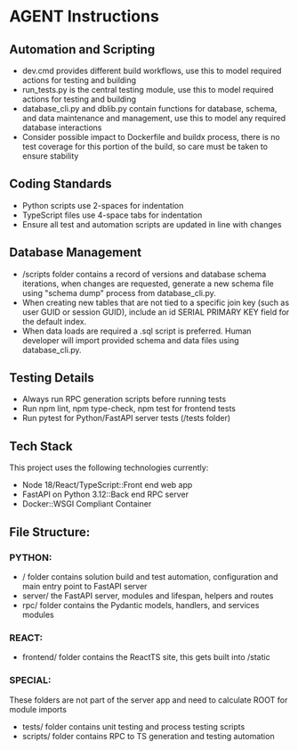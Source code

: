 # AGENT Instructions

## Automation and Scripting
- dev.cmd provides different build workflows, use this to model required actions for testing and building
- run_tests.py is the central testing module, use this to model required actions for testing and building
- database_cli.py and dblib.py contain functions for database, schema, and data maintenance and management, use this to model any required database interactions
- Consider possible impact to Dockerfile and buildx process, there is no test coverage for this portion of the build, so care must be taken to ensure stability

## Coding Standards
- Python scripts use 2-spaces for indentation
- TypeScript files use 4-space tabs for indentation
- Ensure all test and automation scripts are updated in line with changes

## Database Management
- /scripts folder contains a record of versions and database schema iterations, when changes are requested, generate a new schema file using "schema dump" process from database_cli.py.
- When creating new tables that are not tied to a specific join key (such as user GUID or session GUID), include an id SERIAL PRIMARY KEY field for the default index.
- When data loads are required a .sql script is preferred. Human developer will import provided schema and data files using database_cli.py.

## Testing Details
- Always run RPC generation scripts before running tests
- Run npm lint, npm type-check, npm test for frontend tests
- Run pytest for Python/FastAPI server tests (/tests folder)

## Tech Stack
This project uses the following technologies currently:
- Node 18/React/TypeScript::Front end web app
- FastAPI on Python 3.12::Back end RPC server
- Docker::WSGI Compliant Container

## File Structure:
### **PYTHON:**
- / folder contains solution build and test automation, configuration and main entry point to FastAPI server
- server/ the FastAPI server, modules and lifespan, helpers and routes
- rpc/ folder contains the Pydantic models, handlers, and services modules
### **REACT:**
- frontend/ folder contains the ReactTS site, this gets built into /static
### **SPECIAL:**
These folders are not part of the server app and need to calculate ROOT for module imports
- tests/ folder contains unit testing and process testing scripts
- scripts/ folder contains RPC to TS generation and testing automation


